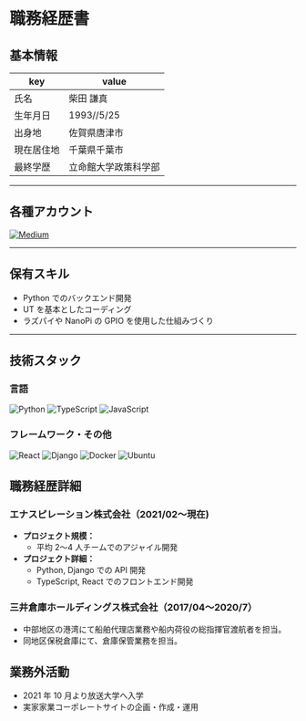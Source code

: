 # 職務経歴書

## 基本情報

| key        | value                |
| ---------- | -------------------- |
| 氏名       | 柴田 謙真            |
| 生年月日   | 1993//5/25           |
| 出身地     | 佐賀県唐津市         |
| 現在居住地 | 千葉県千葉市         |
| 最終学歴   | 立命館大学政策科学部 |

---

## 各種アカウント

<a href="https://qiita.com/S_Kenny" target="_blank"><img alt="Medium" src="https://img.shields.io/badge/@S_Kenny-Qiita-55C500.svg?logo=qiita&style=plastic" /></a>

---

## 保有スキル

- Python でのバックエンド開発
- UT を基本としたコーディング
- ラズパイや NanoPi の GPIO を使用した仕組みづくり

---

## 技術スタック

### 言語

<p>
    <img alt="Python" src="https://img.shields.io/badge/-Python-3776AB?style=flat-square&logo=Python&logoColor=white" />
    <img alt="TypeScript" src="https://img.shields.io/badge/-TypeScript-007ACC?style=flat-square&logo=typescript&logoColor=white" />
    <img alt="JavaScript" src="https://img.shields.io/badge/-JavaScript-F7DF1E?style=flat-square&logo=JavaScript&logoColor=white" />
</p>

### フレームワーク・その他

<p>
    <img alt="React" src="https://img.shields.io/badge/-React-45b8d8?style=flat-square&logo=react&logoColor=white" />
    <img alt="Django" src="https://img.shields.io/badge/-Django-092E20?style=flat-square&logo=Django&logoColor=white" />
    <img alt="Docker" src="https://img.shields.io/badge/-Docker-46a2f1?style=flat-square&logo=docker&logoColor=white" />
    <img alt="Ubuntu" src="https://img.shields.io/badge/-Ubuntu-E95420.svg?logo=ubuntu&style=flat-square&logoColor=white" />

## </p>

## 職務経歴詳細

### エナスピレーション株式会社（2021/02〜現在)

- **プロジェクト規模：**
  - 平均 2〜4 人チームでのアジャイル開発
- **プロジェクト詳細：**
  - Python, Django での API 開発
  - TypeScript, React でのフロントエンド開発

### 三井倉庫ホールディングス株式会社（2017/04〜2020/7）

- 中部地区の港湾にて船舶代理店業務や船内荷役の総指揮官渡航者を担当。
- 同地区保税倉庫にて、倉庫保管業務を担当。

## 業務外活動

- 2021 年 10 月より放送大学へ入学
- 実家家業コーポレートサイトの企画・作成・運用
